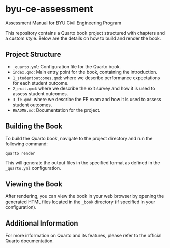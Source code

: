 # byu-ce-assessment
Assessment Manual for BYU Civil Engineering Program

This repository contains a Quarto book project structured with chapters and a custom style. Below are the details on how to build and render the book.

## Project Structure

- `_quarto.yml`: Configuration file for the Quarto book.
- `index.qmd`: Main entry point for the book, containing the introduction.
- `1_studentoutcomes.qmd`: where we describe performance expectations for each student outcome.
- `2_exit.qmd`: where we describe the exit survey and how it is used to assess student outcomes.
- `3_fe.qmd`: where we describe the FE exam and how it is used to assess student outcomes.
- `README.md`: Documentation for the project.

## Building the Book

To build the Quarto book, navigate to the project directory and run the following command:

```
quarto render
```

This will generate the output files in the specified format as defined in the `_quarto.yml` configuration.

## Viewing the Book

After rendering, you can view the book in your web browser by opening the generated HTML files located in the `_book` directory (if specified in your configuration).

## Additional Information

For more information on Quarto and its features, please refer to the official Quarto documentation.